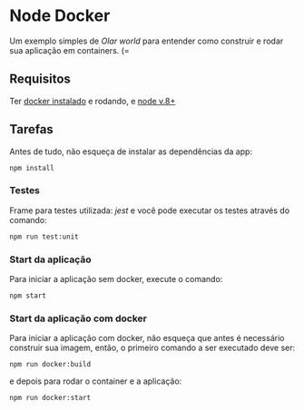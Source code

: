 # Node Docker

Um exemplo simples de _Olar world_ para entender como construir e rodar sua aplicação em containers. (=

## Requisitos

Ter [docker instalado](https://www.docker.com/get-started) e rodando, e [node v.8+](https://nodejs.org/en/download/)

## Tarefas

Antes de tudo, não esqueça de instalar as dependências da app:

`npm install`

### Testes

Frame para testes utilizada: _jest_ e você pode executar os testes através do comando:

`npm run test:unit`

### Start da aplicação

Para iniciar a aplicação sem docker, execute o comando:

`npm start`

### Start da aplicação com docker

Para iniciar a aplicação com docker, não esqueça que antes é necessário construir sua imagem, então, o primeiro comando a ser executado deve ser:

`npm run docker:build`

e depois para rodar o container e a aplicação:

`npm run docker:start`
